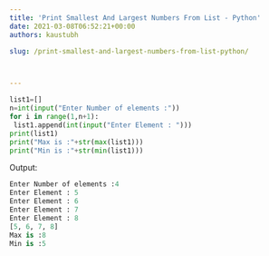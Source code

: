 ```yaml
---
title: 'Print Smallest And Largest Numbers From List - Python'
date: 2021-03-08T06:52:21+00:00
authors: kaustubh

slug: /print-smallest-and-largest-numbers-from-list-python/



---
```

```python title="file.py"
list1=[]
n=int(input("Enter Number of elements :"))
for i in range(1,n+1):
 list1.append(int(input("Enter Element : ")))
print(list1)
print("Max is :"+str(max(list1)))
print("Min is :"+str(min(list1)))

```

Output:

```python title="file.py"
Enter Number of elements :4
Enter Element : 5
Enter Element : 6
Enter Element : 7
Enter Element : 8
[5, 6, 7, 8]
Max is :8
Min is :5
```
